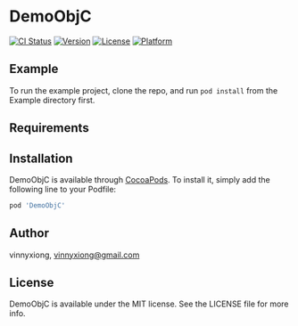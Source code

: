 # DemoObjC

[![CI Status](https://img.shields.io/travis/vinnyxiong/DemoObjC.svg?style=flat)](https://travis-ci.org/vinnyxiong/DemoObjC)
[![Version](https://img.shields.io/cocoapods/v/DemoObjC.svg?style=flat)](https://cocoapods.org/pods/DemoObjC)
[![License](https://img.shields.io/cocoapods/l/DemoObjC.svg?style=flat)](https://cocoapods.org/pods/DemoObjC)
[![Platform](https://img.shields.io/cocoapods/p/DemoObjC.svg?style=flat)](https://cocoapods.org/pods/DemoObjC)

## Example

To run the example project, clone the repo, and run `pod install` from the Example directory first.

## Requirements

## Installation

DemoObjC is available through [CocoaPods](https://cocoapods.org). To install
it, simply add the following line to your Podfile:

```ruby
pod 'DemoObjC'
```

## Author

vinnyxiong, vinnyxiong@gmail.com

## License

DemoObjC is available under the MIT license. See the LICENSE file for more info.
